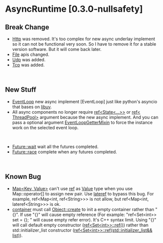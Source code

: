 # AsyncRuntime [0.3.0-nullsafety]

## Break Change

- [Http](include/async_runtime/fundamental/) was removed. It's too complex for new async underlay implement so it can not be functional very soon. So I have to remove it for a stable version software. But it will come back later.
- [File](include/async_runtime/fundamental/file.h) apis changed.
- [Udp](include/async_runtime/io/udp.h) was added.
- [Tcp](include/async_runtime/io/tcp.h) was added.

<br/>

## New Stuff

- [EventLoop](include/async_runtime/fundamental/event_loop.h) new async implement [EventLoop] just like python's asyncio that bases on [libuv](vendor/libuv).
- All async components no longer require [ref<State<...>>]() or [ref< ThreadPool>]() argument because the new async implement. And you can pass a optional argument [EventLoopGetterMixin](include/async_runtime/fundamental/event_loop.h) to force the instance work on the selected event loop.

<br/>

- [Future::wait](include/async_runtime/fundamental/async/future.h) wait all the futures completed.
- [Future::race](include/async_runtime/fundamental/async/future.h) complete when any futures completed.

<br/>

## Known Bug

- [Map<Key, Value>](include/async_runtime/basic/container/map.h) can't use [ref](include/async_runtime/basic/ref.h) as [Value](include/async_runtime/basic/container/map.h) type when you use Map::operator[] to assign new pair. Use [lateref](include/async_runtime/basic/ref.h) to bypass this bug. For example, ref<Map\<int, ref\<String>>> is not allow, but ref<Map\<int, lateref\<String>>> is ok.
- [container](include/async_runtime/basic/container.h) must call [Object::create](include/async_runtime/basic/object.h) to init a empty container rather than "{}". If use "{}" will cause empty reference (For example: "ref<Set\<int>> set = {}; " will cause empty refer error). It's C++ syntax limit. Using "{}" will call default empty constructor ([ref<Set\<int>>::ref()]()) rather than std::initializer_list constructor ([ref<Set\<int>>::ref(std::initializer_list<T>&& list)]()).
